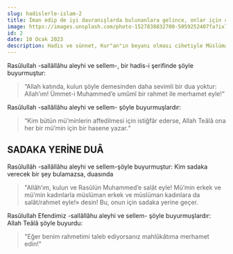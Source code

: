 ```yaml
---
slug: hadislerle-islam-2
title: İman edip de iyi davranışlarda bulunanlara gelince, onlar için çok merhametli olan Allah, (gönüllerde) bir sevgi yaratacaktır.
image: https://images.unsplash.com/photo-1527838832700-5059252407fa?ixlib=rb-4.0.3&ixid=MnwxMjA3fDB8MHxwaG90by1wYWdlfHx8fGVufDB8fHx8&auto=format&fit=crop&w=796&q=80
id: 2
date: 10 Ocak 2023
description: Hadis ve sünnet, Kur"an"ın beyanı olması cihetiyle Müslümanların inanç, ibadet ve ahlâk esaslarını, dünya görüşlerini, hayat tarzlarını ve değer yargılarını tesis eden temel kaynaktır.
---
```


Rasûlullah -sallâllâhu aleyhi ve sellem-, bir hadis-i şerifinde şöyle buyurmuştur:

> “Allah katında, kulun şöyle demesinden daha sevimli bir dua yoktur: Allah’ım! Ümmet-i Muhammed’e umûmî bir rahmet ile merhamet eyle!“

Rasûlullah -sallâllâhu aleyhi ve sellem- şöyle buyurmuşlardır:

> “Kim bütün mü’minlerin affedilmesi için istiğfâr ederse, Allah Teâlâ ona her bir mü’min için bir hasene yazar.“

## SADAKA YERİNE DUÂ

Rasûlullâh -sallâllâhu aleyhi ve sellem-şöyle buyurmuştur: Kim sadaka verecek bir şey bulamazsa, duasında

> "Allâh’ım, kulun ve Rasûlün Muhammed’e salât eyle! Mü’min erkek ve mü’min kadınlarla müslüman erkek ve müslüman kadınlara da salât/rahmet eyle!» desin! Bu, onun için sadaka yerine geçer.

Rasûlullah Efendimiz -sallâllâhu aleyhi ve sellem- şöyle buyurmuşlardır: Allah Teâlâ şöyle buyurdu:

> "Eğer benim rahmetimi taleb ediyorsanız mahlûkâtıma merhamet edin!"